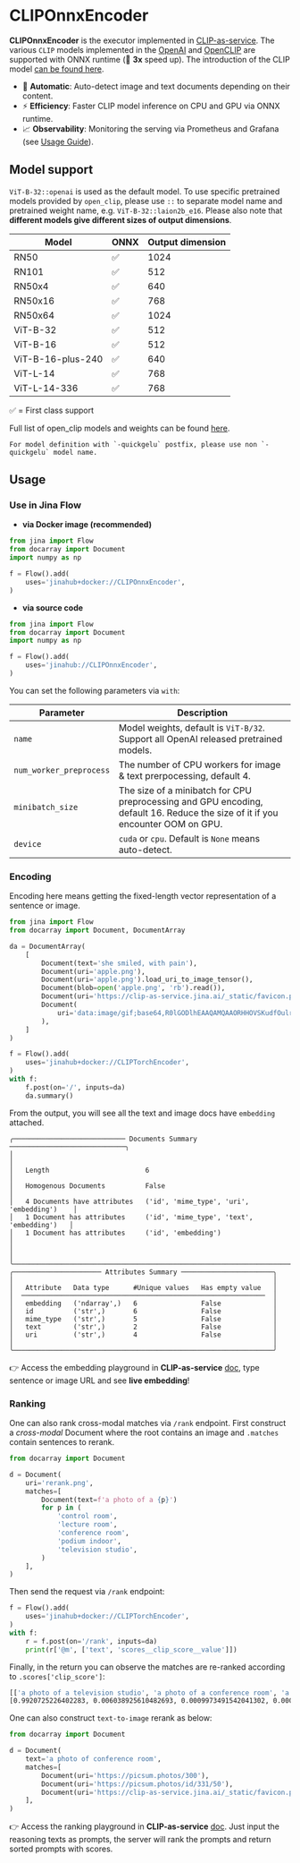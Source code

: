 # CLIPOnnxEncoder

**CLIPOnnxEncoder** is the executor implemented in [CLIP-as-service](https://github.com/jina-ai/clip-as-service). 
The various `CLIP` models implemented in the [OpenAI](https://github.com/openai/CLIP) and [OpenCLIP](https://github.com/mlfoundations/open_clip) are supported with ONNX runtime (🚀 **3x** speed up). 
The introduction of the CLIP model [can be found here](https://openai.com/blog/clip/).

- 🔀 **Automatic**: Auto-detect image and text documents depending on their content.
- ⚡ **Efficiency**: Faster CLIP model inference on CPU and GPU via ONNX runtime. 
- 📈 **Observability**: Monitoring the serving via Prometheus and Grafana (see [Usage Guide](https://docs.jina.ai/how-to/monitoring/#deploying-locally)).


## Model support

 `ViT-B-32::openai` is used as the default model. To use specific pretrained models provided by `open_clip`, please use `::` to separate model name and pretrained weight name, e.g. `ViT-B-32::laion2b_e16`. Please also note that **different models give different sizes of output dimensions**.

| Model             | ONNX | Output dimension | 
|-------------------|------|------------------|
| RN50              | ✅    | 1024             | 
| RN101             | ✅    | 512              | 
| RN50x4            | ✅    | 640              |
| RN50x16           | ✅    | 768              |
| RN50x64           | ✅    | 1024             |
| ViT-B-32          | ✅    | 512              |
| ViT-B-16          | ✅    | 512              |
| ViT-B-16-plus-240 | ✅    | 640              |
| ViT-L-14          | ✅    | 768              |
| ViT-L-14-336      | ✅    | 768              |

✅ = First class support 

Full list of open_clip models and weights can be found [here](https://github.com/mlfoundations/open_clip#pretrained-model-interface).

```{note}
For model definition with `-quickgelu` postfix, please use non `-quickgelu` model name.
```

## Usage

### Use in Jina Flow 

- **via Docker image (recommended)**

```python
from jina import Flow
from docarray import Document
import numpy as np

f = Flow().add(
    uses='jinahub+docker://CLIPOnnxEncoder',
)
```

- **via source code**

```python
from jina import Flow
from docarray import Document
import numpy as np

f = Flow().add(
    uses='jinahub://CLIPOnnxEncoder',
)
```

You can set the following parameters via `with`:

| Parameter | Description                                                                                                                   |
|-----------|-------------------------------------------------------------------------------------------------------------------------------|
| `name`    | Model weights, default is `ViT-B/32`. Support all OpenAI released pretrained models.                                          |
| `num_worker_preprocess` | The number of CPU workers for image & text prerpocessing, default 4.                                                          | 
| `minibatch_size` | The size of a minibatch for CPU preprocessing and GPU encoding, default 16. Reduce the size of it if you encounter OOM on GPU. |
| `device`  | `cuda` or `cpu`. Default is `None` means auto-detect.                                                                         |

### Encoding

Encoding here means getting the fixed-length vector representation of a sentence or image.

```python
from jina import Flow
from docarray import Document, DocumentArray

da = DocumentArray(
    [
        Document(text='she smiled, with pain'),
        Document(uri='apple.png'),
        Document(uri='apple.png').load_uri_to_image_tensor(),
        Document(blob=open('apple.png', 'rb').read()),
        Document(uri='https://clip-as-service.jina.ai/_static/favicon.png'),
        Document(
            uri='data:image/gif;base64,R0lGODlhEAAQAMQAAORHHOVSKudfOulrSOp3WOyDZu6QdvCchPGolfO0o/XBs/fNwfjZ0frl3/zy7////wAAAAAAAAAAAAAAAAAAAAAAAAAAAAAAAAAAAAAAAAAAAAAAAAAAAAAAAAAAAAAAACH5BAkAABAALAAAAAAQABAAAAVVICSOZGlCQAosJ6mu7fiyZeKqNKToQGDsM8hBADgUXoGAiqhSvp5QAnQKGIgUhwFUYLCVDFCrKUE1lBavAViFIDlTImbKC5Gm2hB0SlBCBMQiB0UjIQA7'
        ),
    ]
)

f = Flow().add(
    uses='jinahub+docker://CLIPTorchEncoder',
)
with f:
    f.post(on='/', inputs=da)
    da.summary()
```

From the output, you will see all the text and image docs have `embedding` attached.

```text
╭──────────────────────────── Documents Summary ─────────────────────────────╮
│                                                                            │
│   Length                        6                                          │
│   Homogenous Documents          False                                      │
│   4 Documents have attributes   ('id', 'mime_type', 'uri', 'embedding')    │
│   1 Document has attributes     ('id', 'mime_type', 'text', 'embedding')   │
│   1 Document has attributes     ('id', 'embedding')                        │
│                                                                            │
╰────────────────────────────────────────────────────────────────────────────╯
╭────────────────────── Attributes Summary ───────────────────────╮
│                                                                 │
│   Attribute   Data type      #Unique values   Has empty value   │
│  ─────────────────────────────────────────────────────────────  │
│   embedding   ('ndarray',)   6                False             │
│   id          ('str',)       6                False             │
│   mime_type   ('str',)       5                False             │
│   text        ('str',)       2                False             │
│   uri         ('str',)       4                False             │
│                                                                 │
╰─────────────────────────────────────────────────────────────────╯
```

👉 Access the embedding playground in **CLIP-as-service** [doc](https://clip-as-service.jina.ai/playground/embedding), type sentence or image URL and see **live embedding**!

### Ranking

One can also rank cross-modal matches via `/rank` endpoint. 
First construct a *cross-modal* Document where the root contains an image and `.matches` contain sentences to rerank. 

```python
from docarray import Document

d = Document(
    uri='rerank.png',
    matches=[
        Document(text=f'a photo of a {p}')
        for p in (
            'control room',
            'lecture room',
            'conference room',
            'podium indoor',
            'television studio',
        )
    ],
)
```

Then send the request via `/rank` endpoint:

```python
f = Flow().add(
    uses='jinahub+docker://CLIPTorchEncoder',
)
with f:
    r = f.post(on='/rank', inputs=da)
    print(r['@m', ['text', 'scores__clip_score__value']])
```

Finally, in the return you can observe the matches are re-ranked according to `.scores['clip_score']`:

```bash
[['a photo of a television studio', 'a photo of a conference room', 'a photo of a lecture room', 'a photo of a control room', 'a photo of a podium indoor'], 
[0.9920725226402283, 0.006038925610482693, 0.0009973491542041302, 0.00078492151806131, 0.00010626466246321797]]
```

One can also construct `text-to-image` rerank as below:

```python
from docarray import Document

d = Document(
    text='a photo of conference room',
    matches=[
        Document(uri='https://picsum.photos/300'),
        Document(uri='https://picsum.photos/id/331/50'),
        Document(uri='https://clip-as-service.jina.ai/_static/favicon.png'),
    ],
)
```

👉 Access the ranking playground in **CLIP-as-service** [doc](https://clip-as-service.jina.ai/playground/reasoning/). Just input the reasoning texts as prompts, the server will rank the prompts and return sorted prompts with scores.